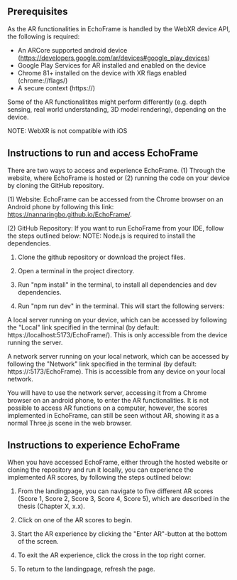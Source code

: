Prerequisites
-------------------------------------------------------------------------------------------------------------------------------------------

As the AR functionalities in EchoFrame is handled by the WebXR device API, the following is required:

- An ARCore supported android device (https://developers.google.com/ar/devices#google_play_devices)
- Google Play Services for AR installed and enabled on the device
- Chrome 81+ installed on the device with XR flags enabled (chrome://flags/)
- A secure context (https://)

Some of the AR functionalitites might perform differently (e.g. depth sensing, real world understanding, 3D model rendering), depending on the device.

NOTE: WebXR is not compatible with iOS

Instructions to run and access EchoFrame
-------------------------------------------------------------------------------------------------------------------------------------------
There are two ways to access and experience EchoFrame. (1) Through the website, where EchoFrame is hosted or (2) running the code on your device by cloning the GitHub repository.

(1) Website:
EchoFrame can be accessed from the Chrome browser on an Android phone  by following this link: https://nannaringbo.github.io/EchoFrame/.

(2) GitHub Repository:
If you want to run EchoFrame from your IDE, follow the steps outlined below: 
NOTE: Node.js is required to install the dependencies. 

1. Clone the github repository or download the project files.
2. Open a terminal in the project directory.
3. Run "npm install" in the terminal, to install all dependencies and dev dependencies.

4. Run "npm run dev" in the terminal. 
This will start the following servers:

A local server running on your device, which can be accessed by following the "Local" link specified in the terminal (by default: https://localhost:5173/EchoFrame/). This is only accessible from the device running the server. 

A network server running on your local network, which can be accessed by following the "Network" link specified in the terminal (by default: https://<device-ip-address>:5173/EchoFrame). This is accessible from any device on your local network. 

You will have to use the network server, accessing it from a Chrome browser on an android phone, to enter the AR functionalities. It is not possible to access AR functions on a computer, however, the scores implemented in EchoFrame, can still be seen without AR, showing it as a normal Three.js scene in the web browser. 

Instructions to experience EchoFrame
-------------------------------------------------------------------------------------------------------------------------------------------
When you have accessed EchoFrame, either through the hosted website or cloning the repository and run it locally, you can experience the implemented AR scores, by following the steps outlined below:

1. From the landingpage, you can navigate to five different AR scores (Score 1, Score 2, Score 3, Score 4, Score 5), which are described in the thesis (Chapter X, x.x).

2. Click on one of the AR scores to begin.

3. Start the AR experience by clicking the "Enter AR"-button at the bottom of the screen. 

4. To exit the AR experience, click the cross in the top right corner. 

5. To return to the landingpage, refresh the page.


